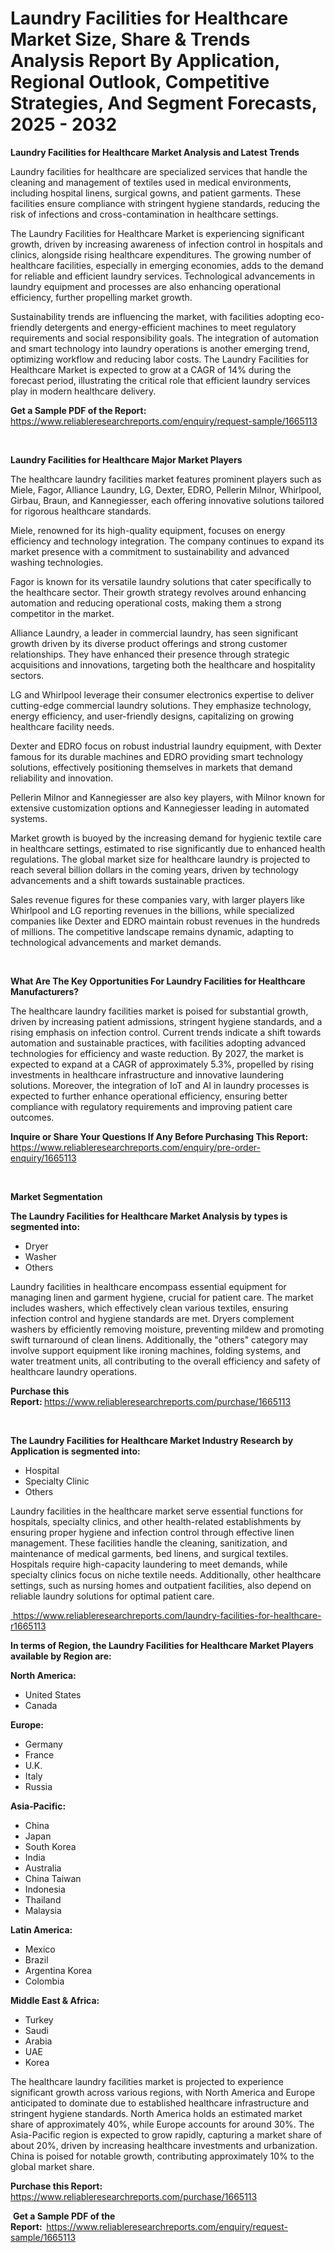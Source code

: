 <p><h1>Laundry Facilities for Healthcare Market Size, Share & Trends Analysis Report By Application, Regional Outlook, Competitive Strategies, And Segment Forecasts, 2025 - 2032</h1></p><p><strong>Laundry Facilities for Healthcare Market Analysis and Latest Trends</strong></p>
<p><p>Laundry facilities for healthcare are specialized services that handle the cleaning and management of textiles used in medical environments, including hospital linens, surgical gowns, and patient garments. These facilities ensure compliance with stringent hygiene standards, reducing the risk of infections and cross-contamination in healthcare settings. </p><p>The Laundry Facilities for Healthcare Market is experiencing significant growth, driven by increasing awareness of infection control in hospitals and clinics, alongside rising healthcare expenditures. The growing number of healthcare facilities, especially in emerging economies, adds to the demand for reliable and efficient laundry services. Technological advancements in laundry equipment and processes are also enhancing operational efficiency, further propelling market growth.</p><p>Sustainability trends are influencing the market, with facilities adopting eco-friendly detergents and energy-efficient machines to meet regulatory requirements and social responsibility goals. The integration of automation and smart technology into laundry operations is another emerging trend, optimizing workflow and reducing labor costs. The Laundry Facilities for Healthcare Market is expected to grow at a CAGR of 14% during the forecast period, illustrating the critical role that efficient laundry services play in modern healthcare delivery.</p></p>
<p><strong>Get a Sample PDF of the Report:&nbsp;</strong> <a href="https://www.reliableresearchreports.com/enquiry/request-sample/1665113?utm_campaign=3382&utm_medium=2&utm_source=Github&utm_content=ia&utm_term=18042025&utm_id=laundry-facilities-for-healthcare">https://www.reliableresearchreports.com/enquiry/request-sample/1665113</a></p>
<p>&nbsp;</p>
<p><strong>Laundry Facilities for Healthcare Major Market Players</strong></p>
<p><p>The healthcare laundry facilities market features prominent players such as Miele, Fagor, Alliance Laundry, LG, Dexter, EDRO, Pellerin Milnor, Whirlpool, Girbau, Braun, and Kannegiesser, each offering innovative solutions tailored for rigorous healthcare standards.</p><p>Miele, renowned for its high-quality equipment, focuses on energy efficiency and technology integration. The company continues to expand its market presence with a commitment to sustainability and advanced washing technologies.</p><p>Fagor is known for its versatile laundry solutions that cater specifically to the healthcare sector. Their growth strategy revolves around enhancing automation and reducing operational costs, making them a strong competitor in the market.</p><p>Alliance Laundry, a leader in commercial laundry, has seen significant growth driven by its diverse product offerings and strong customer relationships. They have enhanced their presence through strategic acquisitions and innovations, targeting both the healthcare and hospitality sectors.</p><p>LG and Whirlpool leverage their consumer electronics expertise to deliver cutting-edge commercial laundry solutions. They emphasize technology, energy efficiency, and user-friendly designs, capitalizing on growing healthcare facility needs.</p><p>Dexter and EDRO focus on robust industrial laundry equipment, with Dexter famous for its durable machines and EDRO providing smart technology solutions, effectively positioning themselves in markets that demand reliability and innovation.</p><p>Pellerin Milnor and Kannegiesser are also key players, with Milnor known for extensive customization options and Kannegiesser leading in automated systems.</p><p>Market growth is buoyed by the increasing demand for hygienic textile care in healthcare settings, estimated to rise significantly due to enhanced health regulations. The global market size for healthcare laundry is projected to reach several billion dollars in the coming years, driven by technology advancements and a shift towards sustainable practices.</p><p>Sales revenue figures for these companies vary, with larger players like Whirlpool and LG reporting revenues in the billions, while specialized companies like Dexter and EDRO maintain robust revenues in the hundreds of millions. The competitive landscape remains dynamic, adapting to technological advancements and market demands.</p></p>
<p>&nbsp;</p>
<p><strong>What Are The Key Opportunities For Laundry Facilities for Healthcare Manufacturers?</strong></p>
<p><p>The healthcare laundry facilities market is poised for substantial growth, driven by increasing patient admissions, stringent hygiene standards, and a rising emphasis on infection control. Current trends indicate a shift towards automation and sustainable practices, with facilities adopting advanced technologies for efficiency and waste reduction. By 2027, the market is expected to expand at a CAGR of approximately 5.3%, propelled by rising investments in healthcare infrastructure and innovative laundering solutions. Moreover, the integration of IoT and AI in laundry processes is expected to further enhance operational efficiency, ensuring better compliance with regulatory requirements and improving patient care outcomes.</p></p>
<p><strong>Inquire or Share Your Questions If Any Before Purchasing This Report:</strong> <a href="https://www.reliableresearchreports.com/enquiry/pre-order-enquiry/1665113?utm_campaign=3382&utm_medium=2&utm_source=Github&utm_content=ia&utm_term=18042025&utm_id=laundry-facilities-for-healthcare">https://www.reliableresearchreports.com/enquiry/pre-order-enquiry/1665113</a></p>
<p>&nbsp;</p>
<p><strong>Market Segmentation</strong></p>
<p><strong>The Laundry Facilities for Healthcare Market Analysis by types is segmented into:</strong></p>
<p><ul><li>Dryer</li><li>Washer</li><li>Others</li></ul></p>
<p><p>Laundry facilities in healthcare encompass essential equipment for managing linen and garment hygiene, crucial for patient care. The market includes washers, which effectively clean various textiles, ensuring infection control and hygiene standards are met. Dryers complement washers by efficiently removing moisture, preventing mildew and promoting swift turnaround of clean linens. Additionally, the "others" category may involve support equipment like ironing machines, folding systems, and water treatment units, all contributing to the overall efficiency and safety of healthcare laundry operations.</p></p>
<p><strong>Purchase this Report:&nbsp;</strong><a href="https://www.reliableresearchreports.com/purchase/1665113?utm_campaign=3382&utm_medium=2&utm_source=Github&utm_content=ia&utm_term=18042025&utm_id=laundry-facilities-for-healthcare">https://www.reliableresearchreports.com/purchase/1665113</a></p>
<p>&nbsp;</p>
<p><strong>The Laundry Facilities for Healthcare Market Industry Research by Application is segmented into:</strong></p>
<p><ul><li>Hospital</li><li>Specialty Clinic</li><li>Others</li></ul></p>
<p><p>Laundry facilities in the healthcare market serve essential functions for hospitals, specialty clinics, and other health-related establishments by ensuring proper hygiene and infection control through effective linen management. These facilities handle the cleaning, sanitization, and maintenance of medical garments, bed linens, and surgical textiles. Hospitals require high-capacity laundering to meet demands, while specialty clinics focus on niche textile needs. Additionally, other healthcare settings, such as nursing homes and outpatient facilities, also depend on reliable laundry solutions for optimal patient care.</p></p>
<p><a href="https://www.reliableresearchreports.com/laundry-facilities-for-healthcare-r1665113?utm_campaign=3382&utm_medium=2&utm_source=Github&utm_content=ia&utm_term=18042025&utm_id=laundry-facilities-for-healthcare">&nbsp;https://www.reliableresearchreports.com/laundry-facilities-for-healthcare-r1665113</a></p>
<p><strong>In terms of Region, the Laundry Facilities for Healthcare Market Players available by Region are:</strong></p>
<p>
    <p> <strong> North America: </strong>
        <ul>
            <li>United States</li>
            <li>Canada</li>
        </ul>
        </p> 
    <p> <strong> Europe: </strong>
        <ul>
            <li>Germany</li>
            <li>France</li>
            <li>U.K.</li>
            <li>Italy</li>
            <li>Russia</li>
        </ul>
        </p> 
    <p> <strong> Asia-Pacific: </strong>
        <ul>
            <li>China</li>
            <li>Japan</li>
            <li>South Korea</li>
            <li>India</li>
            <li>Australia</li>
            <li>China Taiwan</li>
            <li>Indonesia</li>
            <li>Thailand</li>
            <li>Malaysia</li>
        </ul>
        </p> 
    <p> <strong> Latin America: </strong>
        <ul>
            <li>Mexico</li>
            <li>Brazil</li>
            <li>Argentina Korea</li>
            <li>Colombia</li>
        </ul>
        </p> 
    <p> <strong> Middle East & Africa: </strong>
        <ul>
            <li>Turkey</li>
            <li>Saudi</li>
            <li>Arabia</li>
            <li>UAE</li>
            <li>Korea</li>
        </ul>
    </p>
    </p>
<p><p>The healthcare laundry facilities market is projected to experience significant growth across various regions, with North America and Europe anticipated to dominate due to established healthcare infrastructure and stringent hygiene standards. North America holds an estimated market share of approximately 40%, while Europe accounts for around 30%. The Asia-Pacific region is expected to grow rapidly, capturing a market share of about 20%, driven by increasing healthcare investments and urbanization. China is poised for notable growth, contributing approximately 10% to the global market share.</p></p>
<p><strong>Purchase this Report: </strong><a href="https://www.reliableresearchreports.com/purchase/1665113?utm_campaign=3382&utm_medium=2&utm_source=Github&utm_content=ia&utm_term=18042025&utm_id=laundry-facilities-for-healthcare">https://www.reliableresearchreports.com/purchase/1665113</a></p>
<p>&nbsp;<strong>Get a Sample PDF of the Report:&nbsp;&nbsp;</strong><a href="https://www.reliableresearchreports.com/enquiry/request-sample/1665113?utm_campaign=3382&utm_medium=2&utm_source=Github&utm_content=ia&utm_term=18042025&utm_id=laundry-facilities-for-healthcare">https://www.reliableresearchreports.com/enquiry/request-sample/1665113</a></p>
<p><strong></strong></p>
<p><p></p><p></p><p></p></p>